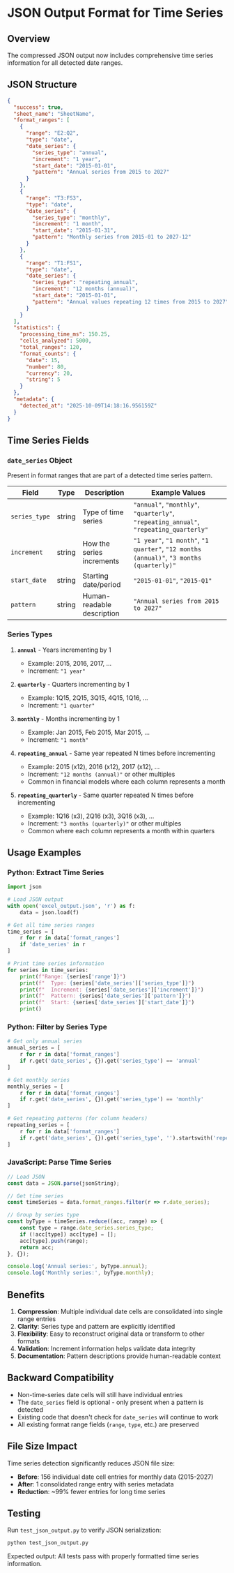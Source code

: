 # JSON Output Format for Time Series

## Overview
The compressed JSON output now includes comprehensive time series information for all detected date ranges.

## JSON Structure

```json
{
  "success": true,
  "sheet_name": "SheetName",
  "format_ranges": [
    {
      "range": "E2:Q2",
      "type": "date",
      "date_series": {
        "series_type": "annual",
        "increment": "1 year",
        "start_date": "2015-01-01",
        "pattern": "Annual series from 2015 to 2027"
      }
    },
    {
      "range": "T3:FS3",
      "type": "date",
      "date_series": {
        "series_type": "monthly",
        "increment": "1 month",
        "start_date": "2015-01-31",
        "pattern": "Monthly series from 2015-01 to 2027-12"
      }
    },
    {
      "range": "T1:FS1",
      "type": "date",
      "date_series": {
        "series_type": "repeating_annual",
        "increment": "12 months (annual)",
        "start_date": "2015-01-01",
        "pattern": "Annual values repeating 12 times from 2015 to 2027"
      }
    }
  ],
  "statistics": {
    "processing_time_ms": 150.25,
    "cells_analyzed": 5000,
    "total_ranges": 120,
    "format_counts": {
      "date": 15,
      "number": 80,
      "currency": 20,
      "string": 5
    }
  },
  "metadata": {
    "detected_at": "2025-10-09T14:18:16.956159Z"
  }
}
```

## Time Series Fields

### `date_series` Object
Present in format ranges that are part of a detected time series pattern.

| Field | Type | Description | Example Values |
|-------|------|-------------|----------------|
| `series_type` | string | Type of time series | `"annual"`, `"monthly"`, `"quarterly"`, `"repeating_annual"`, `"repeating_quarterly"` |
| `increment` | string | How the series increments | `"1 year"`, `"1 month"`, `"1 quarter"`, `"12 months (annual)"`, `"3 months (quarterly)"` |
| `start_date` | string | Starting date/period | `"2015-01-01"`, `"2015-Q1"` |
| `pattern` | string | Human-readable description | `"Annual series from 2015 to 2027"` |

### Series Types

1. **`annual`** - Years incrementing by 1
   - Example: 2015, 2016, 2017, ...
   - Increment: `"1 year"`

2. **`quarterly`** - Quarters incrementing by 1
   - Example: 1Q15, 2Q15, 3Q15, 4Q15, 1Q16, ...
   - Increment: `"1 quarter"`

3. **`monthly`** - Months incrementing by 1
   - Example: Jan 2015, Feb 2015, Mar 2015, ...
   - Increment: `"1 month"`

4. **`repeating_annual`** - Same year repeated N times before incrementing
   - Example: 2015 (x12), 2016 (x12), 2017 (x12), ...
   - Increment: `"12 months (annual)"` or other multiples
   - Common in financial models where each column represents a month

5. **`repeating_quarterly`** - Same quarter repeated N times before incrementing
   - Example: 1Q16 (x3), 2Q16 (x3), 3Q16 (x3), ...
   - Increment: `"3 months (quarterly)"` or other multiples
   - Common where each column represents a month within quarters

## Usage Examples

### Python: Extract Time Series

```python
import json

# Load JSON output
with open('excel_output.json', 'r') as f:
    data = json.load(f)

# Get all time series ranges
time_series = [
    r for r in data['format_ranges']
    if 'date_series' in r
]

# Print time series information
for series in time_series:
    print(f"Range: {series['range']}")
    print(f"  Type: {series['date_series']['series_type']}")
    print(f"  Increment: {series['date_series']['increment']}")
    print(f"  Pattern: {series['date_series']['pattern']}")
    print(f"  Start: {series['date_series']['start_date']}")
    print()
```

### Python: Filter by Series Type

```python
# Get only annual series
annual_series = [
    r for r in data['format_ranges']
    if r.get('date_series', {}).get('series_type') == 'annual'
]

# Get monthly series
monthly_series = [
    r for r in data['format_ranges']
    if r.get('date_series', {}).get('series_type') == 'monthly'
]

# Get repeating patterns (for column headers)
repeating_series = [
    r for r in data['format_ranges']
    if r.get('date_series', {}).get('series_type', '').startswith('repeating_')
]
```

### JavaScript: Parse Time Series

```javascript
// Load JSON
const data = JSON.parse(jsonString);

// Get time series
const timeSeries = data.format_ranges.filter(r => r.date_series);

// Group by series type
const byType = timeSeries.reduce((acc, range) => {
    const type = range.date_series.series_type;
    if (!acc[type]) acc[type] = [];
    acc[type].push(range);
    return acc;
}, {});

console.log('Annual series:', byType.annual);
console.log('Monthly series:', byType.monthly);
```

## Benefits

1. **Compression**: Multiple individual date cells are consolidated into single range entries
2. **Clarity**: Series type and pattern are explicitly identified
3. **Flexibility**: Easy to reconstruct original data or transform to other formats
4. **Validation**: Increment information helps validate data integrity
5. **Documentation**: Pattern descriptions provide human-readable context

## Backward Compatibility

- Non-time-series date cells will still have individual entries
- The `date_series` field is optional - only present when a pattern is detected
- Existing code that doesn't check for `date_series` will continue to work
- All existing format range fields (`range`, `type`, etc.) are preserved

## File Size Impact

Time series detection significantly reduces JSON file size:
- **Before**: 156 individual date cell entries for monthly data (2015-2027)
- **After**: 1 consolidated range entry with series metadata
- **Reduction**: ~99% fewer entries for long time series

## Testing

Run `test_json_output.py` to verify JSON serialization:

```bash
python test_json_output.py
```

Expected output: All tests pass with properly formatted time series information.
